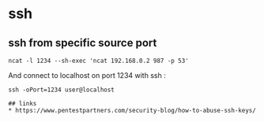 # ssh

## ssh from specific source port

```
ncat -l 1234 --sh-exec 'ncat 192.168.0.2 987 -p 53'
```

And connect to localhost on port 1234 with ssh :

```
ssh -oPort=1234 user@localhost

## links
* https://www.pentestpartners.com/security-blog/how-to-abuse-ssh-keys/

